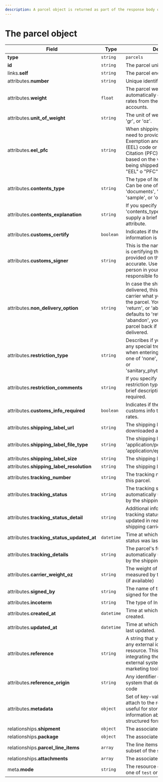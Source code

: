 ```yaml
---
description: A parcel object is returned as part of the response body of each successful list, retrieve, create or update API call.
---
```


# The parcel object

| Field          | Type     | Description                                  |
| -------------- | -------- | -------------------------------------------- |
| **type**       | `string` | `parcels`                        |
| **id**         | `string` | The parcel unique identifier  |
| links.**self** | `string` | The parcel endpoint URL       |
| attributes.**number** | `string` | Unique identifier for the parcel |
| attributes.**weight** | `float` | The parcel weight, used to automatically calculate the tax rates from the available carrier accounts. |
| attributes.**unit_of_weight** | `string` | The unit of weight. Can be one of 'gr', or 'oz'. |
| attributes.**eel_pfc** | `string` | When shipping outside the US, you need to provide either an Exemption and Exclusion Legend (EEL) code or a Proof of Filing Citation (PFC). Which you need is based on the value of the goods being shipped. Value can be one of "EEL" o "PFC". |
| attributes.**contents_type** | `string` | The type of item you are sending. Can be one of 'merchandise', 'gift', 'documents', 'returned_goods', 'sample', or 'other'. |
| attributes.**contents_explanation** | `string` | If you specify 'other' in the 'contents_type' attribute, you must supply a brief description in this attribute. |
| attributes.**customs_certify** | `boolean` | Indicates if the provided information is accurate |
| attributes.**customs_signer** | `string` | This is the name of the person who is certifying that the information provided on the customs form is accurate. Use a name of the person in your organization who is responsible for this. |
| attributes.**non_delivery_option** | `string` | In case the shipment cannot be delivered, this option tells the carrier what you want to happen to the parcel. You can pass either 'return', or 'abandon'. The value defaults to 'return'. If you pass 'abandon', you will not receive the parcel back if it cannot be delivered. |
| attributes.**restriction_type** | `string` | Describes if your parcel requires any special treatment or quarantine when entering the country. Can be one of 'none', 'other', 'quarantine', or 'sanitary_phytosanitary_inspection'. |
| attributes.**restriction_comments** | `string` | If you specify 'other' in the restriction type, you must supply a brief description of what is required. |
| attributes.**customs_info_required** | `boolean` | Indicates if the parcel requires customs info to get the shipping rates. |
| attributes.**shipping_label_url** | `string` | The shipping label url, ready to be downloaded and printed. |
| attributes.**shipping_label_file_type** | `string` | The shipping label file type. One of 'application/pdf', 'application/zpl', 'application/epl2', or 'image/png'. |
| attributes.**shipping_label_size** | `string` | The shipping label size. |
| attributes.**shipping_label_resolution** | `string` | The shipping label resolution. |
| attributes.**tracking_number** | `string` | The tracking number associated to this parcel. |
| attributes.**tracking_status** | `string` | The tracking status for this parcel, automatically updated in real time by the shipping carrier. |
| attributes.**tracking_status_detail** | `string` | Additional information about the tracking status, automatically updated in real time by the shipping carrier. |
| attributes.**tracking_status_updated_at** | `datetime` | Time at which the parcel's tracking status was last updated. |
| attributes.**tracking_details** | `string` | The parcel's full tracking history, automatically updated in real time by the shipping carrier. |
| attributes.**carrier_weight_oz** | `string` | The weight of the parcel as measured by the carrier in ounces (if available) |
| attributes.**signed_by** | `string` | The name of the person who signed for the parcel (if available) |
| attributes.**incoterm** | `string` | The type of Incoterm (if available). |
| attributes.**created_at** | `datetime` | Time at which the resource was created. |
| attributes.**updated_at** | `datetime` | Time at which the resource was last updated. |
| attributes.**reference** | `string` | A string that you can use to add any external identifier to the resource. This can be useful for integrating the resource to an external system, like an ERP, a marketing tool, a CRM, or whatever. |
| attributes.**reference_origin** | `string` | Any identifier of the third party system that defines the reference code |
| attributes.**metadata** | `object` | Set of key-value pairs that you can attach to the resource. This can be useful for storing additional information about the resource in a structured format. |
| relationships.**shipment** | `object` | The associated shipment. |
| relationships.**package** | `object` | The associated package. |
| relationships.**parcel_line_items** | `array` | The line items in this parcel (a subset of the shipment line items) |
| relationships.**attachments** | `array` | The associated attachments. |
| meta.**mode** | `string` | The resource environment \(can be one of `test` or `live`\) |


